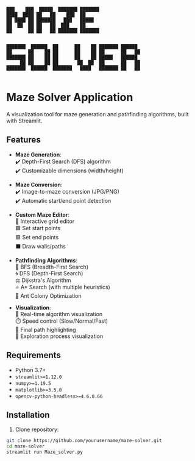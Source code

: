 
```
███    ███  █████  ███████ ███████                
████  ████ ██   ██    ███  ██                     
██ ████ ██ ███████   ███   █████                  
██  ██  ██ ██   ██  ███    ██                     
██      ██ ██   ██ ███████ ███████                
                                                  
                                                  
███████  ██████  ██      ██    ██ ███████ ██████  
██      ██    ██ ██      ██    ██ ██      ██   ██ 
███████ ██    ██ ██      ██    ██ █████   ██████  
     ██ ██    ██ ██       ██  ██  ██      ██   ██ 
███████  ██████  ███████   ████   ███████ ██   ██ 
                                                                                                                                                                                                
```                                                                                                           
# Maze Solver Application
A visualization tool for maze generation and pathfinding algorithms, built with Streamlit.

## Features

- **Maze Generation**:  
  ✔️ Depth-First Search (DFS) algorithm  
  ✔️ Customizable dimensions (width/height)

- **Maze Conversion**:  
  ✔️ Image-to-maze conversion (JPG/PNG)  
  ✔️ Automatic start/end point detection

- **Custom Maze Editor**:  
  🎨 Interactive grid editor  
  🟩 Set start points  
  🟥 Set end points  
  ⬛ Draw walls/paths

- **Pathfinding Algorithms**:  
  🧭 BFS (Breadth-First Search)  
  🌀 DFS (Depth-First Search)  
  ⚖️ Dijkstra's Algorithm  
  ⭐ A* Search (with multiple heuristics)  
  🐜 Ant Colony Optimization

- **Visualization**:  
  🎥 Real-time algorithm visualization  
  ⏱️ Speed control (Slow/Normal/Fast)  
  🔴 Final path highlighting  
  🔵 Exploration process visualization

## Requirements

- Python 3.7+
- `streamlit>=1.12.0`
- `numpy>=1.19.5`
- `matplotlib>=3.5.0`
- `opencv-python-headless>=4.6.0.66`

## Installation

1. Clone repository:
```bash
git clone https://github.com/yourusername/maze-solver.git
cd maze-solver
streamlit run Maze_solver.py